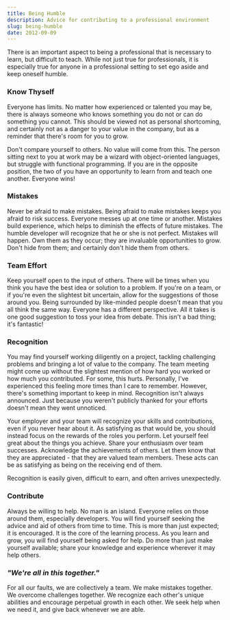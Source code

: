 ```yaml
---
title: Being Humble
description: Advice for contributing to a professional environment
slug: being-humble
date: 2012-09-09
---
```


There is an important aspect to being a professional that is necessary to learn, but difficult to
teach. While not just true for professionals, it is especially true for anyone in a professional
setting to set ego aside and keep oneself humble.

### Know Thyself

Everyone has limits. No matter how experienced or talented you may be, there is always someone who
knows something you do not or can do something you cannot. This should be viewed not as personal
shortcoming, and certainly not as a danger to your value in the company, but as a reminder that
there's room for you to grow.

Don't compare yourself to others. No value will come from this. The person sitting next to you at
work may be a wizard with object-oriented languages, but struggle with functional programming. If
you are in the opposite position, the two of you have an opportunity to learn from and teach one
another. Everyone wins!

### Mistakes

Never be afraid to make mistakes. Being afraid to make mistakes keeps you afraid to risk success.
Everyone messes up at one time or another. Mistakes build experience, which helps to diminish the
effects of future mistakes. The humble developer will recognize that he or she is not perfect.
Mistakes will happen. Own them as they occur; they are invaluable opportunities to grow. Don't hide
from them; and certainly don't hide them from others.

### Team Effort

Keep yourself open to the input of others. There will be times when you think you have the best idea
or solution to a problem. If you're on a team, or if you're even the slightest bit uncertain, allow
for the suggestions of those around you. Being surrounded by like-minded people doesn't mean that
you all think the same way. Everyone has a different perspective. All it takes is one good
suggestion to toss your idea from debate. This isn't a bad thing; it's fantastic!

### Recognition

You may find yourself working diligently on a project, tackling challenging problems and bringing a
lot of value to the company. The team meeting might come up without the slightest mention of how
hard you worked or how much you contributed. For some, this hurts. Personally, I've experienced this
feeling more times than I care to remember. However, there's something important to keep in mind.
Recognition isn't always announced. Just because you weren't publicly thanked for your efforts
doesn't mean they went unnoticed.

Your employer and your team will recognize your skills and contributions, even if you never hear
about it. As satisfying as that would be, you should instead focus on the rewards of the roles you
perform. Let yourself feel great about the things you achieve. Share your enthusiasm over team
successes. Acknowledge the achievements of others. Let them know that they are appreciated - that
they are valued team members. These acts can be as satisfying as being on the receiving end of them.

Recognition is easily given, difficult to earn, and often arrives unexpectedly.

### Contribute

Always be willing to help. No man is an island. Everyone relies on those around them, especially
developers. You will find yourself seeking the advice and aid of others from time to time. This is
more than just expected; it is encouraged. It is the core of the learning process. As you learn and
grow, you will find yourself being asked for help. Do more than just make yourself available; share
your knowledge and experience wherever it may help others.

### _"We're all in this together."_

For all our faults, we are collectively a team. We make mistakes together. We overcome challenges
together. We recognize each other's unique abilities and encourage perpetual growth in each other.
We seek help when we need it, and give back whenever we are able.
